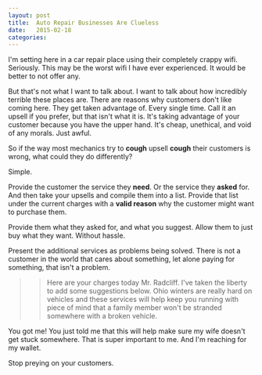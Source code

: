 ```yaml
---
layout: post
title:  Auto Repair Businesses Are Clueless
date:   2015-02-18
categories:
---
```


I'm setting here in a car repair place using their completely crappy wifi. Seriously. This may be the worst wifi I have ever experienced. It would be better to not offer any.

But that's not what I want to talk about. I want to talk about how incredibly terrible these places are. There are reasons why customers don't like coming here. They get taken advantage of. Every single time. Call it an upsell if you prefer, but that isn't what it is. It's taking advantage of your customer because you have the upper hand. It's cheap, unethical, and void of any morals. Just awful.

So if the way most mechanics try to **cough** upsell **cough** their customers is wrong, what could they do differently?

Simple.

Provide the customer the service they **need**. Or the service they **asked** for. And then take your upsells and compile them into a list. Provide that list under the current charges with a **valid reason** why the customer might want to purchase them.

Provide them what they asked for, and what you suggest. Allow them to just buy what they want. Without hassle.

Present the additional services as problems being solved. There is not a customer in the world that cares about something, let alone paying for something, that isn't a problem.

>>Here are your charges today Mr. Radcliff. I've taken the liberty to add some suggestions below. Ohio winters are really hard on vehicles and these services will help keep you running with piece of mind that a family member won't be stranded somewhere with a broken vehicle.

You got me! You just told me that this will help make sure my wife doesn't get stuck somewhere. That is super important to me. And I'm reaching for my wallet.

Stop preying on your customers.
